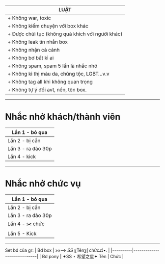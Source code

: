 |                       LUẬT                       |
|--------------------------------------------------|
| + Không war, toxic                               |
| + Không kiếm chuyện với box khác                 |
| + Được chửi tục (không quá khích với người khác) |
| + Không leak tin nhắn box                        |
| + Không nhận cá cảnh                             |
| + Không bơ bất kì ai                             |
| + Không spam, spam 5 lần là nhắc nhở             |
| + Không kì thị màu da, chủng tộc, LGBT…v.v       |
| + Không tag all khi không quan trọng             |
| + Không tự ý đổi avt, nền, tên box.            |
--------------------------------------------------------------

# Nhắc nhở khách/thành viên 

| Lần 1 - bỏ qua     |
|--------------------|
| Lần 2 - bị cắn     |
| Lần 3 - ra đảo 30p |
| Lần 4 - kick       |

--------------------------

# Nhắc nhở chức vụ 

| Lần 1 - bỏ qua     |
|--------------------|
| Lần 2 - bị cắn     |
| Lần 3 - ra đảo 30p |
| Lần 4 - ✂️ chức     |
| Lần 5 - Kick       |

--------------------------------------
Set bd của gr:
| Bd box   | »»-—> 𝑆𝑆 〖Tên〗│chức♫•.    |
|----------|-----------------------------|
| Bd pony  | ✦SS ⋆ 希望之星✦ Tên \| Chức |
